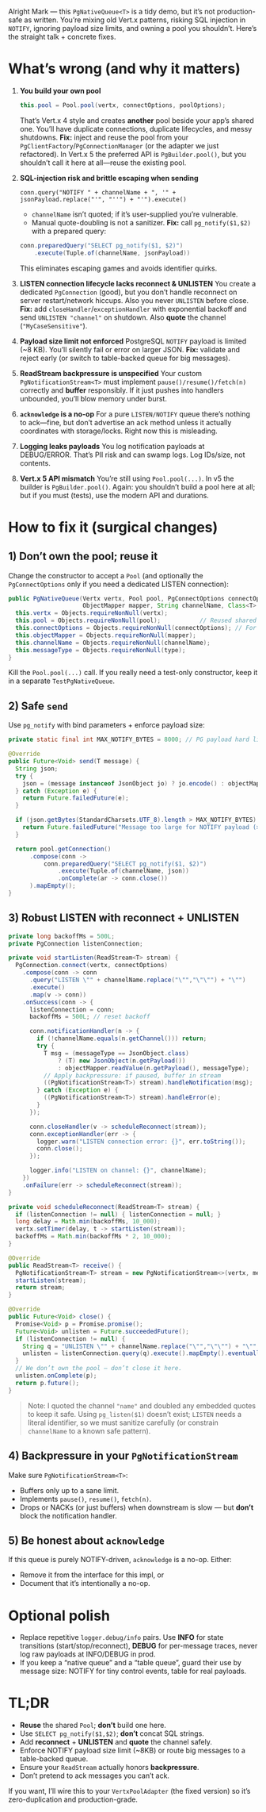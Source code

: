 Alright Mark — this `PgNativeQueue<T>` is a tidy demo, but it’s not production-safe as written. You’re mixing old Vert.x patterns, risking SQL injection in `NOTIFY`, ignoring payload size limits, and owning a pool you shouldn’t. Here’s the straight talk + concrete fixes.

# What’s wrong (and why it matters)

1. **You build your own pool**

   ```java
   this.pool = Pool.pool(vertx, connectOptions, poolOptions);
   ```

   That’s Vert.x 4 style and creates **another** pool beside your app’s shared one. You’ll have duplicate connections, duplicate lifecycles, and messy shutdowns.
   **Fix:** inject and reuse the pool from your `PgClientFactory`/`PgConnectionManager` (or the adapter we just refactored). In Vert.x 5 the preferred API is `PgBuilder.pool()`, but you shouldn’t call it here at all—reuse the existing pool.

2. **SQL-injection risk and brittle escaping when sending**

   ```
   conn.query("NOTIFY " + channelName + ", '" + jsonPayload.replace("'", "''") + "'").execute()
   ```

   * `channelName` isn’t quoted; if it’s user-supplied you’re vulnerable.
   * Manual quote-doubling is not a sanitizer.
     **Fix:** call `pg_notify($1,$2)` with a prepared query:

   ```java
   conn.preparedQuery("SELECT pg_notify($1, $2)")
       .execute(Tuple.of(channelName, jsonPayload))
   ```

   This eliminates escaping games and avoids identifier quirks.

3. **LISTEN connection lifecycle lacks reconnect & UNLISTEN**
   You create a dedicated `PgConnection` (good), but you don’t handle reconnect on server restart/network hiccups. Also you never `UNLISTEN` before close.
   **Fix:** add `closeHandler`/`exceptionHandler` with exponential backoff and send `UNLISTEN "channel"` on shutdown. Also **quote** the channel (`"MyCaseSensitive"`).

4. **Payload size limit not enforced**
   PostgreSQL `NOTIFY` payload is limited (~8 KB). You’ll silently fail or error on larger JSON.
   **Fix:** validate and reject early (or switch to table-backed queue for big messages).

5. **ReadStream backpressure is unspecified**
   Your custom `PgNotificationStream<T>` must implement `pause()/resume()/fetch(n)` correctly and **buffer** responsibly. If it just pushes into handlers unbounded, you’ll blow memory under burst.

6. **`acknowledge` is a no-op**
   For a pure `LISTEN/NOTIFY` queue there’s nothing to ack—fine, but don’t advertise an ack method unless it actually coordinates with storage/locks. Right now this is misleading.

7. **Logging leaks payloads**
   You log notification payloads at DEBUG/ERROR. That’s PII risk and can swamp logs. Log IDs/size, not contents.

8. **Vert.x 5 API mismatch**
   You’re still using `Pool.pool(...)`. In v5 the builder is `PgBuilder.pool()`. Again: you shouldn’t build a pool here at all; but if you must (tests), use the modern API and durations.

# How to fix it (surgical changes)

## 1) Don’t own the pool; reuse it

Change the constructor to accept a `Pool` (and optionally the `PgConnectOptions` only if you need a dedicated LISTEN connection):

```java
public PgNativeQueue(Vertx vertx, Pool pool, PgConnectOptions connectOptions,
                     ObjectMapper mapper, String channelName, Class<T> type) {
  this.vertx = Objects.requireNonNull(vertx);
  this.pool = Objects.requireNonNull(pool);           // Reused shared pool
  this.connectOptions = Objects.requireNonNull(connectOptions); // For dedicated LISTEN only
  this.objectMapper = Objects.requireNonNull(mapper);
  this.channelName = Objects.requireNonNull(channelName);
  this.messageType = Objects.requireNonNull(type);
}
```

Kill the `Pool.pool(...)` call. If you really need a test-only constructor, keep it in a separate `TestPgNativeQueue`.

## 2) Safe `send`

Use `pg_notify` with bind parameters + enforce payload size:

```java
private static final int MAX_NOTIFY_BYTES = 8000; // PG payload hard limit (approx)

@Override
public Future<Void> send(T message) {
  String json;
  try {
    json = (message instanceof JsonObject jo) ? jo.encode() : objectMapper.writeValueAsString(message);
  } catch (Exception e) {
    return Future.failedFuture(e);
  }

  if (json.getBytes(StandardCharsets.UTF_8).length > MAX_NOTIFY_BYTES) {
    return Future.failedFuture("Message too large for NOTIFY payload (>~8KB). Use table-backed queue.");
  }

  return pool.getConnection()
      .compose(conn ->
          conn.preparedQuery("SELECT pg_notify($1, $2)")
              .execute(Tuple.of(channelName, json))
              .onComplete(ar -> conn.close())
      ).mapEmpty();
}
```

## 3) Robust LISTEN with reconnect + UNLISTEN

```java
private long backoffMs = 500L;
private PgConnection listenConnection;

private void startListen(ReadStream<T> stream) {
  PgConnection.connect(vertx, connectOptions)
    .compose(conn -> conn
      .query("LISTEN \"" + channelName.replace("\"","\"\"") + "\"")
      .execute()
      .map(v -> conn))
    .onSuccess(conn -> {
      listenConnection = conn;
      backoffMs = 500L; // reset backoff

      conn.notificationHandler(n -> {
        if (!channelName.equals(n.getChannel())) return;
        try {
          T msg = (messageType == JsonObject.class)
              ? (T) new JsonObject(n.getPayload())
              : objectMapper.readValue(n.getPayload(), messageType);
          // Apply backpressure: if paused, buffer in stream
          ((PgNotificationStream<T>) stream).handleNotification(msg);
        } catch (Exception e) {
          ((PgNotificationStream<T>) stream).handleError(e);
        }
      });

      conn.closeHandler(v -> scheduleReconnect(stream));
      conn.exceptionHandler(err -> {
        logger.warn("LISTEN connection error: {}", err.toString());
        conn.close();
      });

      logger.info("LISTEN on channel: {}", channelName);
    })
    .onFailure(err -> scheduleReconnect(stream));
}

private void scheduleReconnect(ReadStream<T> stream) {
  if (listenConnection != null) { listenConnection = null; }
  long delay = Math.min(backoffMs, 10_000);
  vertx.setTimer(delay, t -> startListen(stream));
  backoffMs = Math.min(backoffMs * 2, 10_000);
}

@Override
public ReadStream<T> receive() {
  PgNotificationStream<T> stream = new PgNotificationStream<>(vertx, messageType, objectMapper);
  startListen(stream);
  return stream;
}

@Override
public Future<Void> close() {
  Promise<Void> p = Promise.promise();
  Future<Void> unlisten = Future.succeededFuture();
  if (listenConnection != null) {
    String q = "UNLISTEN \"" + channelName.replace("\"","\"\"") + "\"";
    unlisten = listenConnection.query(q).execute().mapEmpty().eventually(v -> listenConnection.close());
  }
  // We don’t own the pool — don’t close it here.
  unlisten.onComplete(p);
  return p.future();
}
```

> Note: I quoted the channel `"name"` and doubled any embedded quotes to keep it safe. Using `pg_listen($1)` doesn’t exist; `LISTEN` needs a literal identifier, so we must sanitize carefully (or constrain `channelName` to a known safe pattern).

## 4) Backpressure in your `PgNotificationStream`

Make sure `PgNotificationStream<T>`:

* Buffers only up to a sane limit.
* Implements `pause()`, `resume()`, `fetch(n)`.
* Drops or NACKs (or just buffers) when downstream is slow — but **don’t** block the notification handler.

## 5) Be honest about `acknowledge`

If this queue is purely NOTIFY-driven, `acknowledge` is a no-op. Either:

* Remove it from the interface for this impl, or
* Document that it’s intentionally a no-op.

# Optional polish

* Replace repetitive `logger.debug/info` pairs. Use **INFO** for state transitions (start/stop/reconnect), **DEBUG** for per-message traces, never log raw payloads at INFO/DEBUG in prod.
* If you keep a “native queue” and a “table queue”, guard their use by message size: NOTIFY for tiny control events, table for real payloads.

# TL;DR

* **Reuse** the shared `Pool`; **don’t** build one here.
* Use `SELECT pg_notify($1,$2)`; **don’t** concat SQL strings.
* Add **reconnect** + **UNLISTEN** and **quote** the channel safely.
* Enforce NOTIFY payload size limit (~8KB) or route big messages to a table-backed queue.
* Ensure your `ReadStream` actually honors **backpressure**.
* Don’t pretend to ack messages you can’t ack.

If you want, I’ll wire this to your `VertxPoolAdapter` (the fixed version) so it’s zero-duplication and production-grade.
